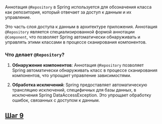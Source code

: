 Аннотация `@Repository` в Spring используется для обозначения класса как репозитория, который отвечает за доступ к данным и их управление. 

Это часть слоя доступа к данным в архитектуре приложения. Аннотация `@Repository` является специализированной формой аннотации `@Component`, что позволяет Spring автоматически обнаруживать и управлять этими классами в процессе сканирования компонентов.

### Что делает `@Repository`?

1. **Обнаружение компонентов**: Аннотация `@Repository` позволяет Spring автоматически обнаруживать класс в процессе сканирования компонентов, что упрощает управление зависимостями.

2. **Обработка исключений**: Spring предоставляет автоматическую трансляцию исключений, специфичных для базы данных, в исключения Spring DataAccessException. Это упрощает обработку ошибок, связанных с доступом к данным.

## [Шаг 9](./step-09.md)

